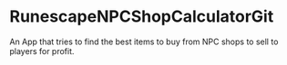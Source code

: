  # RunescapeNPCShopCalculatorGit

  An App that tries to find the best items to buy from NPC shops to sell to players for profit.
